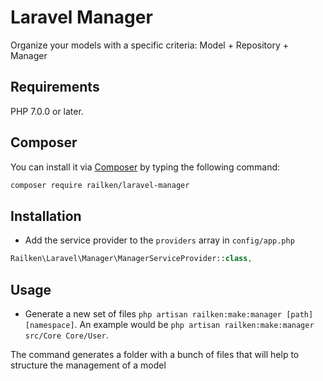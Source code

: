 # Laravel Manager

Organize your models with a specific criteria: Model + Repository + Manager

## Requirements

PHP 7.0.0 or later.

## Composer

You can install it via [Composer](https://getcomposer.org/) by typing the following command:

```bash
composer require railken/laravel-manager
```

## Installation
- Add the service provider to the `providers` array in `config/app.php`

```php
Railken\Laravel\Manager\ManagerServiceProvider::class,
```

## Usage

- Generate a new set of files `php artisan railken:make:manager [path] [namespace]`. An example would be `php artisan railken:make:manager src/Core Core/User`. 

The command generates a folder with a bunch of files that will help to structure the management of a model
